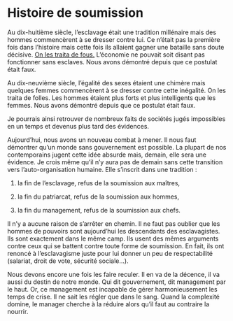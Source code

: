 # Histoire de soumission

Au dix-huitième siècle, l’esclavage était une tradition millénaire mais des hommes commencèrent à se dresser contre lui. Ce n’était pas la première fois dans l’histoire mais cette fois ils allaient gagner une bataille sans doute décisive. [On les traita de fous.](https://tcrouzet.com/2007/05/31/la-fin-de-l%e2%80%99esclavage%e2%80%a6/) L’économie ne pouvait soit disant pas fonctionner sans esclaves. Nous avons démontré depuis que ce postulat était faux.

Au dix-neuvième siècle, l’égalité des sexes étaient une chimère mais quelques femmes commencèrent à se dresser contre cette inégalité. On les traita de folles. Les hommes étaient plus forts et plus intelligents que les femmes. Nous avons démontré depuis que ce postulat était faux.

Je pourrais ainsi retrouver de nombreux faits de sociétés jugés impossibles en un temps et devenus plus tard des évidences.

Aujourd’hui, nous avons un nouveau combat à mener. Il nous faut démontrer qu’un monde sans gouvernement est possible. La plupart de nos contemporains jugent cette idée absurde mais, demain, elle sera une évidence. Je crois même qu’il n’y aura pas de demain sans cette transition vers l’auto-organisation humaine. Elle s’inscrit dans une tradition :

1. la fin de l’esclavage, refus de la soumission aux maîtres,

2. la fin du patriarcat, refus de la soumission aux hommes,

3. la fin du management, refus de la soumission aux chefs.

Il n’y a aucune raison de s’arrêter en chemin. Il ne faut pas oublier que les hommes de pouvoirs sont aujourd’hui les descendants des esclavagistes. Ils sont exactement dans le même camp. Ils usent des mêmes arguments contre ceux qui se battent contre toute forme de soumission. En fait, ils ont renoncé à l’esclavagisme juste pour lui donner un peu de respectabilité (salariat, droit de vote, sécurité sociale…).

Nous devons encore une fois les faire reculer. Il en va de la décence, il va aussi du destin de notre monde. Qui dit gouvernement, dit management par le haut. Or, ce management est incapable de gérer harmonieusement les temps de crise. Il ne sait les régler que dans le sang. Quand la complexité domine, le manager cherche à la réduire alors qu’il faut au contraire la nourrir.